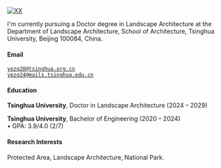 [![XX](https://img.shields.io/badge/Ye-Zhangqian-github-blue?logo=github)](https://github.com/Ye-Zhangqian)

I'm currently pursuing a Doctor degree in Landscape Architecture at the Department of Landscape Architecture, School  of Architecture, Tsinghua University, Beijing 100084, China.

#### Email  
<code>yezq20@tsinghua.org.cn</code>  
<code>yezq24@mails.tsinghua.edu.cn</code>

#### Education  
**Tsinghua University**, Doctor in Landscape Architecture (2024 – 2029)  

**Tsinghua University**, Bachelor of Engineering (2020 – 2024)  
• GPA: 3.9/4.0 (2/7)

#### Research Interests  
Protected Area, Landscape Architecture, National Park.